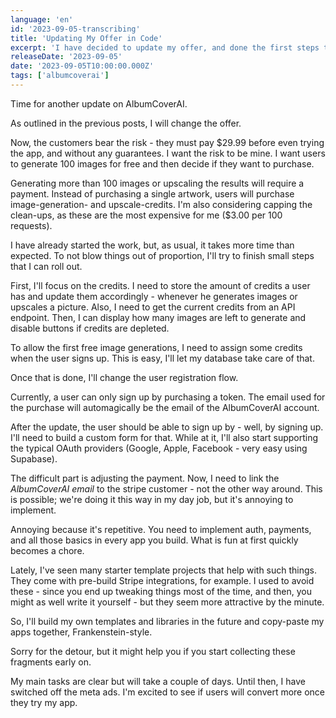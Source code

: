 ```yaml
---
language: 'en'
id: '2023-09-05-transcribing'
title: 'Updating My Offer in Code'
excerpt: 'I have decided to update my offer, and done the first steps to update the sign-up flow and user-credit system.'
releaseDate: '2023-09-05'
date: '2023-09-05T10:00:00.000Z'
tags: ['albumcoverai']
---
```


Time for another update on AlbumCoverAI.

As outlined in the previous posts, I will change the offer.

Now, the customers bear the risk - they must pay $29.99 before even trying the app, and without any guarantees. I want the risk to be mine. I want users to generate 100 images for free and then decide if they want to purchase.

Generating more than 100 images or upscaling the results will require a payment. Instead of purchasing a single artwork, users will purchase image-generation- and upscale-credits.
I'm also considering capping the clean-ups, as these are the most expensive for me ($3.00 per 100 requests).

I have already started the work, but, as usual, it takes more time than expected. To not blow things out of proportion, I'll try to finish small steps that I can roll out.

First, I'll focus on the credits. I need to store the amount of credits a user has and update them accordingly - whenever he generates images or upscales a picture. Also, I need to get the current credits from an API endpoint. Then, I can display how many images are left to generate and disable buttons if credits are depleted.

To allow the first free image generations, I need to assign some credits when the user signs up. This is easy, I'll let my database take care of that.

Once that is done, I'll change the user registration flow.

Currently, a user can only sign up by purchasing a token. The email used for the purchase will automagically be the email of the AlbumCoverAI account.

After the update, the user should be able to sign up by - well, by signing up. I'll need to build a custom form for that. While at it, I'll also start supporting the typical OAuth providers (Google, Apple, Facebook - very easy using Supabase).

The difficult part is adjusting the payment. Now, I need to link the _AlbumCoverAI email_ to the stripe customer - not the other way around. This is possible; we're doing it this way in my day job, but it's annoying to implement.

Annoying because it's repetitive. You need to implement auth, payments, and all those basics in every app you build. What is fun at first quickly becomes a chore.

Lately, I've seen many starter template projects that help with such things. They come with pre-build Stripe integrations, for example. I used to avoid these - since you end up tweaking things most of the time, and then, you might as well write it yourself - but they seem more attractive by the minute.

So, I'll build my own templates and libraries in the future and copy-paste my apps together, Frankenstein-style.

Sorry for the detour, but it might help you if you start collecting these fragments early on.

My main tasks are clear but will take a couple of days. Until then, I have switched off the meta ads. I'm excited to see if users will convert more once they try my app.
